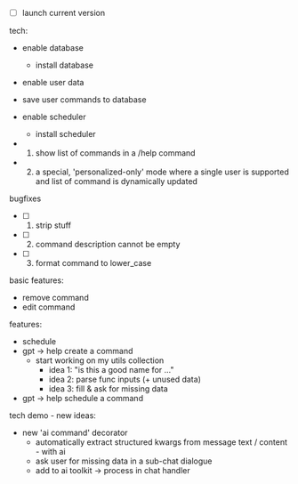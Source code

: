 - [ ] launch current version

tech:
- enable database 
	- install database
- enable user data
- save user commands to database
- enable scheduler
	- install scheduler

- 1) show list of commands in a /help command
- 2) a special, 'personalized-only' mode where a single user is supported and list of command is dynamically updated

bugfixes
- [ ] 1) strip stuff
- [ ] 2) command description cannot be empty
- [ ] 3) format command to lower_case

basic features:
- remove command
- edit command


features:
- schedule
- gpt -> help create a command
	- start working on my utils collection
		- idea 1: "is this a good name for ..."
		- idea 2: parse func inputs (+ unused data)
		- idea 3: fill & ask for missing data
- gpt -> help schedule a command


tech demo - new ideas:
- new 'ai command' decorator
	- automatically extract structured kwargs from message text / content - with ai
	- ask user for missing data in a sub-chat dialogue
	- add to ai toolkit -> process in chat handler


